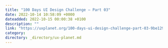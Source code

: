 ```yaml
---
title: "100 Days UI Design Challenge — Part 03"
date: 2022-10-14 10:58:09 +0000
dateadded: 2022-10-15 00:00:38 +0100
description: ""
link: "https://uxplanet.org/100-days-ui-design-challenge-part-03-9be129882ca2?source=rss----819cc2aaeee0---4"
category:
directory: _directory/ux-planet.md
---
```

